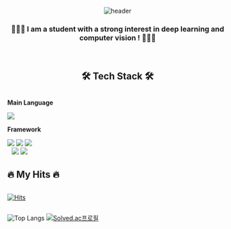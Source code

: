 <div align="center">

![header](https://capsule-render.vercel.app/api?type=waving&color=timeGradient&text=Welcome%20to%20Euntaek's%20GitHub%20👋&animation=twinkling&fontSize=33&fontAlignY=40&fontAlign=70&height=250)
###  🧑🏻‍💻 I am a student with a strong interest in deep learning and computer vision ! 🧑🏻‍💻
 <br/>


  ## 🛠️ Tech Stack 🛠️
  <div style="display:flex; flex-direction:column; align-items:flex-start;">
  <!-- Main Language -->
  <p><strong>Main Language</strong></p>
  <div>
      <img src="https://img.shields.io/badge/python-3776AB?style=for-the-badge&logo=Python&logoColor=white"> 
  </div>
  <!-- Framework -->
  <p><strong>Framework</strong></p>
  <div>
      <img src="https://img.shields.io/badge/tensorflow-FF6F00?style=for-the-badge&logo=tensorflow&logoColor=white"> 
      <img src="https://img.shields.io/badge/keras-D00000?style=for-the-badge&logo=keras&logoColor=white"> 
      <img src="https://img.shields.io/badge/pytorch-EE4C2C?style=for-the-badge&logo=pytorch&logoColor=white"><br/>
      <img src="https://img.shields.io/badge/opencv-5C3EE8?style=for-the-badge&logo=opencv&logoColor=white">
      <img src="https://img.shields.io/badge/openai gym-0081A5?style=for-the-badge&logo=openai gym&logoColor=white">
  </div>

  ## 🔥 My Hits 🔥
[![Hits](https://hits.seeyoufarm.com/api/count/incr/badge.svg?url=https%3A%2F%2Fgithub.com%2Fhoya9802&count_bg=%23224AEC&title_bg=%23000000&icon=github.svg&icon_color=%23224AEC&title=hits&edge_flat=false)](https://hits.seeyoufarm.com)


![Top Langs](https://github-readme-stats.vercel.app/api/top-langs/?username=hoya9802&layout=compact&theme=dark)
[![Solved.ac프로필](http://mazassumnida.wtf/api/generate_badge?boj=hoya9802)](https://solved.ac/{handle})
</div>
